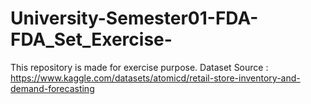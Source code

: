 # University-Semester01-FDA-FDA_Set_Exercise-
This repository is made for exercise purpose.
Dataset Source : https://www.kaggle.com/datasets/atomicd/retail-store-inventory-and-demand-forecasting
